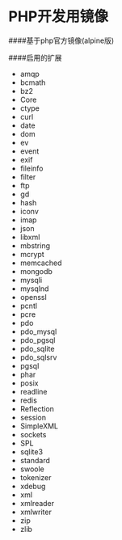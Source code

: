 # PHP开发用镜像

####基于php官方镜像(alpine版)

####启用的扩展
* amqp
* bcmath
* bz2
* Core
* ctype
* curl
* date
* dom 
* ev
* event
* exif
* fileinfo
* filter
* ftp
* gd
* hash
* iconv
* imap
* json
* libxml
* mbstring
* mcrypt
* memcached
* mongodb
* mysqli
* mysqlnd
* openssl
* pcntl
* pcre
* pdo
* pdo_mysql
* pdo_pgsql
* pdo_sqlite
* pdo_sqlsrv
* pgsql
* phar
* posix
* readline
* redis
* Reflection
* session
* SimpleXML
* sockets
* SPL
* sqlite3
* standard
* swoole
* tokenizer
* xdebug
* xml
* xmlreader
* xmlwriter
* zip
* zlib


